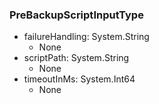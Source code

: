 ### PreBackupScriptInputType
- failureHandling: System.String
  - None
- scriptPath: System.String
  - None
- timeoutInMs: System.Int64
  - None
